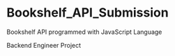 # Bookshelf_API_Submission
Bookshelf API programmed with JavaScript Language

Backend Engineer Project
